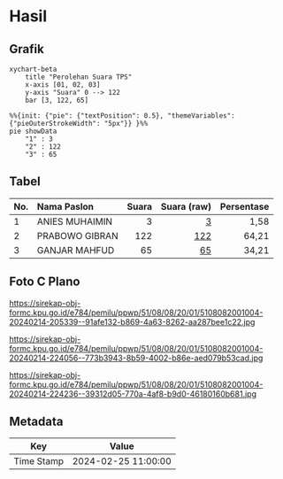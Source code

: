 # Hasil

## Grafik

```mermaid
xychart-beta
    title "Perolehan Suara TPS"
    x-axis [01, 02, 03]
    y-axis "Suara" 0 --> 122
    bar [3, 122, 65]
```

```mermaid
%%{init: {"pie": {"textPosition": 0.5}, "themeVariables": {"pieOuterStrokeWidth": "5px"}} }%%
pie showData
    "1" : 3
    "2" : 122
    "3" : 65
```

## Tabel

| No. | Nama Paslon    | Suara | Suara (raw) | Persentase |
|:--- |:-------------- | -----:| -----------:| ----------:|
| 1   | ANIES MUHAIMIN | 3     | [3][p-1]    | 1,58       |
| 2   | PRABOWO GIBRAN | 122   | [122][p-2]  | 64,21      |
| 3   | GANJAR MAHFUD  | 65    | [65][p-3]   | 34,21      |


[p-1]: https://github.com/gigit-pemilu/pemilu-2024-51-bali/blob/main/pilpres/hitung-suara/sub/51-bali/sub/08-buleleng/sub/08-kubutambahan/sub/2001-tambakan/sub/004-tps/sub/paslon-1.txt
[p-2]: https://github.com/gigit-pemilu/pemilu-2024-51-bali/blob/main/pilpres/hitung-suara/sub/51-bali/sub/08-buleleng/sub/08-kubutambahan/sub/2001-tambakan/sub/004-tps/sub/paslon-2.txt
[p-3]: https://github.com/gigit-pemilu/pemilu-2024-51-bali/blob/main/pilpres/hitung-suara/sub/51-bali/sub/08-buleleng/sub/08-kubutambahan/sub/2001-tambakan/sub/004-tps/sub/paslon-3.txt

## Foto C Plano

https://sirekap-obj-formc.kpu.go.id/e784/pemilu/ppwp/51/08/08/20/01/5108082001004-20240214-205339--91afe132-b869-4a63-8262-aa287bee1c22.jpg

https://sirekap-obj-formc.kpu.go.id/e784/pemilu/ppwp/51/08/08/20/01/5108082001004-20240214-224056--773b3943-8b59-4002-b86e-aed079b53cad.jpg

https://sirekap-obj-formc.kpu.go.id/e784/pemilu/ppwp/51/08/08/20/01/5108082001004-20240214-224236--39312d05-770a-4af8-b9d0-46180160b681.jpg


## Metadata

| Key        | Value               |
| ---------- | ------------------- |
| Time Stamp | 2024-02-25 11:00:00 |



